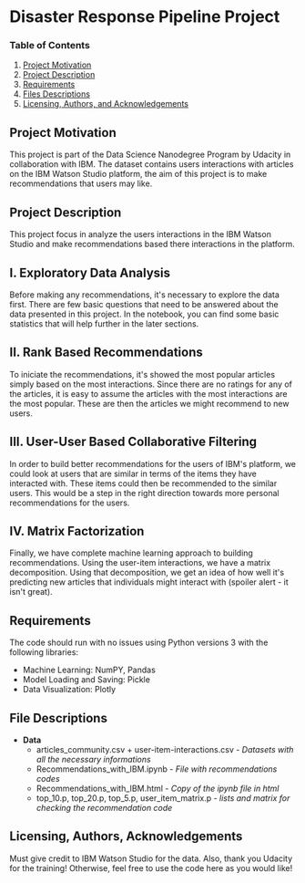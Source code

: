 # Disaster Response Pipeline Project

### Table of Contents

1. [Project Motivation](#motivation)
2. [Project Description](#description)
3. [Requirements](#requirements)
4. [Files Descriptions](#files)
5. [Licensing, Authors, and Acknowledgements](#licensing)

## Project Motivation<a name="motivation"></a>

This project is part of the Data Science Nanodegree Program by Udacity in collaboration with IBM. The dataset contains users interactions with articles on the IBM Watson Studio platform, the aim of this project is to make recommendations that users may like.

## Project Description <a name="description"></a>

This project focus in analyze the users interactions in the IBM Watson Studio and make recommendations based there interactions in the platform.

## I. Exploratory Data Analysis

Before making any recommendations, it's necessary to explore the data first. There are few basic questions that need to be answered about the data presented in this project. In the notebook, you can find some basic statistics that will help further in the later sections.

## II. Rank Based Recommendations

To iniciate the recommendations, it's showed the most popular articles simply based on the most interactions. Since there are no ratings for any of the articles, it is easy to assume the articles with the most interactions are the most popular. These are then the articles we might recommend to new users.

## III. User-User Based Collaborative Filtering

In order to build better recommendations for the users of IBM's platform, we could look at users that are similar in terms of the items they have interacted with. These items could then be recommended to the similar users. This would be a step in the right direction towards more personal recommendations for the users.

## IV. Matrix Factorization

Finally, we have complete machine learning approach to building recommendations. Using the user-item interactions, we have a matrix decomposition. Using that decomposition, we get an idea of how well it's predicting new articles that individuals might interact with (spoiler alert - it isn't great).

## Requirements <a name="requirements"></a>

The code should run with no issues using Python versions 3 with the following libraries: 
  - Machine Learning: NumPY, Pandas
  - Model Loading and Saving: Pickle
  - Data Visualization: Plotly

## File Descriptions <a name="files"></a>

- **Data**
  - articles_community.csv + user-item-interactions.csv - *Datasets with all the necessary informations*
  - Recommendations_with_IBM.ipynb - *File with recommendations codes*
  - Recommendations_with_IBM.html - *Copy of the ipynb file in html*
  - top_10.p, top_20.p, top_5.p, user_item_matrix.p - *lists and matrix for checking the recommendation code*

## Licensing, Authors, Acknowledgements<a name="licensing"></a>

Must give credit to IBM Watson Studio for the data. Also, thank you Udacity for the training! Otherwise, feel free to use the code here as you would like! 
